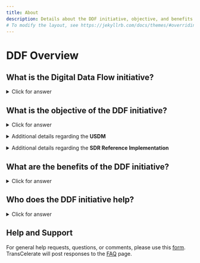 ```yaml
---
title: About
description: Details about the DDF initiative, objective, and benefits
# To modify the layout, see https://jekyllrb.com/docs/themes/#overriding-theme-defaults
---
```

# DDF Overview

## **What is the Digital Data Flow initiative?**

<details>
<summary>Click for answer</summary>
<p></p>
The Digital Data Flow (DDF) initiative aims to modernize clinical trials by enabling a digital workflow that allows for automated creation of study content and configuration of study systems to support clinical trial execution. This initiative will establish a foundation for a future state of automated and dynamic readiness that can transform the drug development process.
<p></p>
Watch a <a target="_blank" href="https://www.youtube.com/watch?v=082onW7jhe4&t=2s">video</a> describing the DDF Initiative. 

<a href="https://www.youtube.com/watch?v=082onW7jhe4&t=2s">
<img src="media\images\overview.png"></a>
<p></p>
</details>
<p></p>
<p></p>

## **What is the objective of the DDF initiative?**

<details>
<summary>Click for answer</summary>
<p></p>
The objective of DDF is to automate and expedite the study start-up process by revolutionizing how data flows across clinical trial systems. The automation begins with upstream clinical systems, such as study builders, and continues with downstream clinical systems, such as electronic data capture systems (EDC) and clinical trial management systems (CTMS).
<p></p>
TransCelerate has collaborated with others to design and develop an open-source, vendor agnostic, <strong>Study Definition Repository (SDR) Reference Implementation</strong>. The SDR Reference Implementation is based on a <strong>Unified Study Definitions Model (USDM)</strong>, developed by CDISC, that standardizes protocol study definitions.
<p></p>
The SDR Reference Implementation enables the format of information from a digitized protocol and other sources to be standardized and stored centrally. This allows the information to be passed to systems through application programming interfaces (APIs) used for study execution and data collection and reused throughout the clinical development lifecycle.  
<p></p>
In summary, DDF will combine data standards and a new technology to enable the flow of data across all systems involved in the design and execution of a clinical trial.  
<p></p>
</details>
<p></p>

<details>
<summary>Additional details regarding the <strong>USDM</strong></summary>
<p></p>
To create a consistent, comprehensive, and structured representation of a study definition as described in text in clinical trial protocols, a <strong>Unified Study Definitions Model</strong> has been developed by <strong>CDISC</strong>. 
<p></p>
The USDM contains both new and existing standards, and also provides common vocabulary, reusable designs, industry best practices, standards, and general implementation guidance for solution architects.  
<p></p>
To learn more and get access to the USDM documentation, please go to the <a href="https://www.cdisc.org/ddf">CDISC Digital Data Flow website</a>. 
<p></p>
Watch a <a target="_blank" href="https://www.youtube.com/watch?v=082onW7jhe4&t=2s">video</a> describing the USDM. 
<p></p>
<a href="https://www.youtube.com/watch?v=082onW7jhe4&t=2s">
<img src="media\images\USDM.png">
</a>             
<p></p>
</details>
<p></p>

<details>
<summary>Additional details regarding the <strong>SDR Reference Implementation</strong></summary>
<p></p>
The <strong>Study Definitions Repository</strong> is a novel central component aimed at facilitating the exchange of structured study definitions across clinical systems using technical and data standards.
<p></p>
Transcelerate, along with Accenture, Microsoft, and other life sciences technology vendors have developed a working instance of the Study Definitions Repository based on the USDM called the <strong>Study Definitions Repository (SDR) Reference Implementation</strong>.  
<p></p>
The SDR Reference Implementation has been designed and developed to be open-source and vendor agnostic.  The goal of having an open-source, vendor agnostic solution is to create a platform for both innovation and collaborative interoperability across the industry.
<p></p>
Watch a <a target="_blank" href="https://www.youtube.com/watch?v=082onW7jhe4&t=2s">video</a> describing the SDR RI. 
<p></p>
<a href="https://www.youtube.com/watch?v=082onW7jhe4&t=2s">
<img src="media\images\SDRRI.png">
</a>
<p></p>
</details>
<p></p>
<p></p>

## **What are the benefits of the DDF initiative?**
<p></p>
<details>
<summary>Click for answer</summary>
<p></p>
Many companies still manually conduct many of the activities that support the process of moving data from protocol development through clinical trial execution and beyond.
<p></p>
Digital Data Flow (DDF) benefits include:  
<p></p>
- minimized process hand-offs, data re-entry, and data format inconsistencies across study start-up and execution
<p></p>
- a foundation for data exchange and interoperability between clinical technology systems, leading to greater compatibility among systems, flexibility for sponsors, and improved clinical trial efficiencies
<p></p>
- a more seamless flow of data, leading to accelerated study start-up and further enabling trial automation for sponsors and research partners, and
<p></p>
- data format harmonization that can support greater interoperability and spark innovation within the research and development ecosystem and across the clinical trial solutions landscape.
<p></p>
</details>
<p></p>
<p></p>

## **Who does the DDF initiative help?**

<details>
<summary>Click for answer</summary>
<p></p>
The DDF initiative will help many organizations, including pharmaceutical companies, CROs, standards organizations, upstream and downstream clinical vendors, investigator sites, regulatory agencies, technology companies, and open-source pharmaceutical and IT communities.
<p></p>
With DDF, organizations across the research and development ecosystem will be able to leverage the open-source code of the SDR reference implementation and develop a framework to deploy their own SDR implementations. These implementations will enable efficiencies in clinical trial operations to help get medicines to patients faster.
<p></p>
Watch a <a target="_blank" href="https://www.youtube.com/watch?v=082onW7jhe4&t=2s">video</a> describing the benefits DDF initiative. 
<p></p>
<a href="https://www.youtube.com/watch?v=082onW7jhe4&t=2s">
<img src="media\images\benefits.png">
</a>
<p></p>
For more information on the DDF initiative on the TransCelerate BioPharma Inc. website, click <a href=https://www.transceleratebiopharmainc.com/initiatives/digital-data-flow/">here</a>.
<p></p>
</details>
<p></p>
<p></p>

## **Help and Support**

For general help requests, questions, or comments, please use this [form](https://www.transceleratebiopharmainc.com/assets/digital-data-flow-feedback-form/). TransCelerate will post responses to the [FAQ](faq.md) page.

